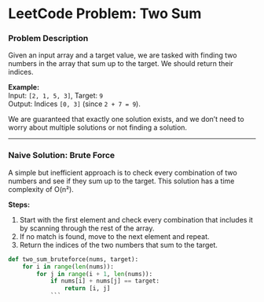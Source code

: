 # LeetCode Problem: Two Sum

### Problem Description

Given an input array and a target value, we are tasked with finding two numbers in the array that sum up to the target. We should return their indices.

**Example:**  
Input: `[2, 1, 5, 3]`, Target: `9`  
Output: Indices `[0, 3]` (since `2 + 7 = 9`).

We are guaranteed that exactly one solution exists, and we don’t need to worry about multiple solutions or not finding a solution.

---

### Naive Solution: Brute Force

A simple but inefficient approach is to check every combination of two numbers and see if they sum up to the target. This solution has a time complexity of O(n²).

**Steps:**

1. Start with the first element and check every combination that includes it by scanning through the rest of the array.
2. If no match is found, move to the next element and repeat.
3. Return the indices of the two numbers that sum to the target.

```python
def two_sum_bruteforce(nums, target):
    for i in range(len(nums)):
        for j in range(i + 1, len(nums)):
            if nums[i] + nums[j] == target:
                return [i, j]
            ```

